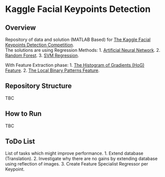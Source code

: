 # Kaggle Facial Keypoints Detection

## Overview
Repository of data and solution (MATLAB Based) for [The Kaggle Facial Keypoints Detection Competition][001].  
The solutions are using Regression Methods:
	1. 	[Artificial Neural Network][002].
	2. 	[Random Forest][003].
	3. 	[SVM Regression][004].
	
With Feature Extraction phase:
	1. 	[The Histogram of Gradients (HoG) Feature][005].
	2.	[The Local Binary Patterns Feature][006].
	
## Repository Structure
TBC

## How to Run
TBC

## ToDo List
List of tasks which might improve performance.
	1. 	Extend database (Translation).
	2.	Investigate why there are no gains by extending database using reflection of images.
	3. 	Create Feature Specialist Regressor per Keypoint.


  [001]: https://www.kaggle.com/c/facial-keypoints-detection
  [002]: https://en.wikipedia.org/wiki/Artificial_neural_network
  [003]: https://en.wikipedia.org/wiki/Random_forest
  [004]: https://en.wikipedia.org/wiki/Support_vector_machine
  [005]: https://en.wikipedia.org/wiki/Histogram_of_oriented_gradients
  [006]: https://en.wikipedia.org/wiki/Local_binary_patterns
